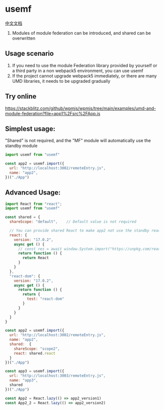# usemf

[中文文档](doc/chinese)

1. Modules of module federation can be introduced, and shared can be overwritten

## Usage scenario
1. If you need to use the module Federation library provided by yourself or a third party in a non webpack5 environment, you can use usemf
2. If the project cannot upgrade webpack5 immediately, or there are many UMD libraries, it needs to be upgraded gradually

## Try online
https://stackblitz.com/github/wpmjs/wpmjs/tree/main/examples/umd-and-module-federation?file=app1%2Fsrc%2FApp.js

## Simplest usage:
"Shared" is not required, and the "MF" module will automatically use the standby module
``` js
import usemf from "usemf"

const app2 = usemf.import({
  url: "http://localhost:3002/remoteEntry.js",
  name: "app2",
})("./App")
```

## Advanced Usage:
``` js
import React from "react";
import usemf from "usemf"

const shared = {
  shareScope: "default",    // Default value is not required

  // You can provide shared React to make app2 not use the standby react module to achieve react singleton
  react: {
    version: "17.0.2",
    async get () {
      // const res = await window.System.import("https://unpkg.com/react@17.0.2/umd/react.development.js")
      return function () {
        return React
      }
    }
  },
  "react-dom": {
    version: "17.0.2",
    async get () {
      return function () {
        return {
          test: "react-dom"
        }
      }
    }
  }
}

const app2 = usemf.import({
  url: "http://localhost:3002/remoteEntry.js",
  name: "app2",
  shared:  {
    shareScope: "scope2",
    react: shared.react
  }
})("./App")

const app3 = usemf.import({
  url: "http://localhost:3003/remoteEntry.js",
  name: "app3",
  shared
})("./App")

const App2 = React.lazy(() => app2_version1)
const App2_2 = React.lazy(() => app2_version2)
```